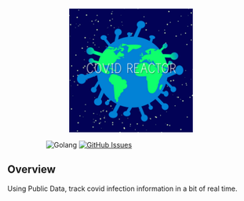 <p align="center"><img width=50% src="https://github.com/wangyongchoi/covidReactor/blob/master/media/covid_reactor_main_1256.png"></p>

&nbsp;&nbsp;&nbsp;&nbsp;&nbsp;&nbsp;&nbsp;&nbsp;&nbsp;&nbsp;&nbsp;&nbsp;&nbsp;&nbsp;&nbsp;&nbsp;&nbsp;&nbsp;&nbsp;
![Golang](https://img.shields.io/github/go-mod/go-version/wangyongchoi/covidReactor)
[![GitHub Issues](https://img.shields.io/github/issues/wangyongchoi/covidReactor)](https://github.com/wangyongchoi/covidReactor/issues)

## Overview
Using Public Data, track covid infection information in a bit of real time.